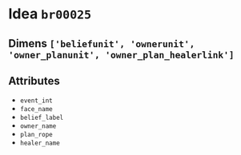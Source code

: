 # Idea `br00025`

## Dimens `['beliefunit', 'ownerunit', 'owner_planunit', 'owner_plan_healerlink']`

## Attributes
- `event_int`
- `face_name`
- `belief_label`
- `owner_name`
- `plan_rope`
- `healer_name`
